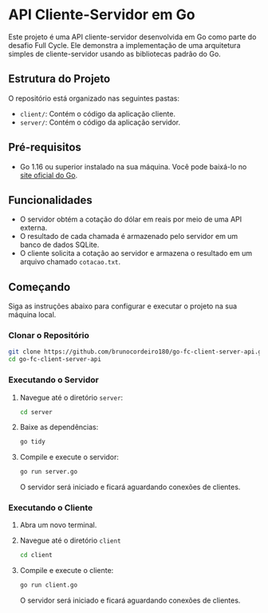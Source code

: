 # API Cliente-Servidor em Go

Este projeto é uma API cliente-servidor desenvolvida em Go como parte do desafio Full Cycle. Ele demonstra a implementação de uma arquitetura simples de cliente-servidor usando as bibliotecas padrão do Go.

## Estrutura do Projeto

O repositório está organizado nas seguintes pastas:

- `client/`: Contém o código da aplicação cliente.
- `server/`: Contém o código da aplicação servidor.

## Pré-requisitos

- Go 1.16 ou superior instalado na sua máquina. Você pode baixá-lo no [site oficial do Go](https://golang.org/dl/).

## Funcionalidades

- O servidor obtém a cotação do dólar em reais por meio de uma API externa.
- O resultado de cada chamada é armazenado pelo servidor em um banco de dados SQLite.
- O cliente solicita a cotação ao servidor e armazena o resultado em um arquivo chamado `cotacao.txt`.

## Começando

Siga as instruções abaixo para configurar e executar o projeto na sua máquina local.

### Clonar o Repositório

```bash
git clone https://github.com/brunocordeiro180/go-fc-client-server-api.git
cd go-fc-client-server-api
```

### Executando o Servidor

1. Navegue até o diretório `server`:

   ```bash
   cd server
   ```

2. Baixe as dependências:

   ```bash
   go tidy
   ```

3. Compile e execute o servidor:

    ```bash
   go run server.go
    ```

    O servidor será iniciado e ficará aguardando conexões de clientes.

### Executando o Cliente

1. Abra um novo terminal.
2. Navegue até o diretório `client`

   ```bash
   cd client
   ```

1. Compile e execute o cliente:

    ```bash
   go run client.go
    ```

    O servidor será iniciado e ficará aguardando conexões de clientes.

